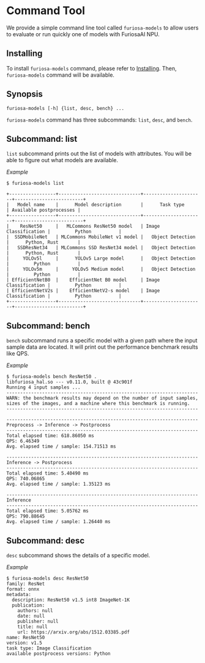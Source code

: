 # Command Tool
We provide a simple command line tool called `furiosa-models` to allow users to
evaluate or run quickly one of models with FuriosaAI NPU.

## Installing
To install `furiosa-models` command, please refer to [Installing](getting_started.md#installing).
Then, `furiosa-models` command will be available.

## Synopsis
```
furiosa-models [-h] {list, desc, bench} ...
```

`furiosa-models` command has three subcommands: `list`, `desc`, and `bench`.

## Subcommand: list

`list` subcommand prints out the list of models with attributes.
You will be able to figure out what models are available.

*Example*
```
$ furiosa-models list

+-----------------+------------------------------+----------------------+-------------------------+
|   Model name    |      Model description       |      Task type       | Available postprocesses |
+-----------------+------------------------------+----------------------+-------------------------+
|    ResNet50     |   MLCommons ResNet50 model   | Image Classification |         Python          |
|  SSDMobileNet   | MLCommons MobileNet v1 model |   Object Detection   |      Python, Rust       |
|   SSDResNet34   | MLCommons SSD ResNet34 model |   Object Detection   |      Python, Rust       |
|     YOLOv5l     |      YOLOv5 Large model      |   Object Detection   |         Python          |
|     YOLOv5m     |     YOLOv5 Medium model      |   Object Detection   |         Python          |
| EfficientNetB0  |    EfficientNet B0 model     | Image Classification |         Python          |
| EfficientNetV2s |    EfficientNetV2-s model    | Image Classification |         Python          |
+-----------------+------------------------------+----------------------+-------------------------+
```

## Subcommand: bench

`bench` subcommand runs a specific model with a given path where the input sample data are located.
It will print out the performance benchmark results like QPS.

*Example*
```
$ furiosa-models bench ResNet50 .
libfuriosa_hal.so --- v0.11.0, built @ 43c901f
Running 4 input samples ...
----------------------------------------------------------------------
WARN: the benchmark results may depend on the number of input samples,
sizes of the images, and a machine where this benchmark is running.
----------------------------------------------------------------------

----------------------------------------------------------------------
Preprocess -> Inference -> Postprocess
----------------------------------------------------------------------
Total elapsed time: 618.86050 ms
QPS: 6.46349
Avg. elapsed time / sample: 154.71513 ms

----------------------------------------------------------------------
Inference -> Postprocess
----------------------------------------------------------------------
Total elapsed time: 5.40490 ms
QPS: 740.06865
Avg. elapsed time / sample: 1.35123 ms

----------------------------------------------------------------------
Inference
----------------------------------------------------------------------
Total elapsed time: 5.05762 ms
QPS: 790.88645
Avg. elapsed time / sample: 1.26440 ms
```

## Subcommand: desc

`desc` subcommand shows the details of a specific model.

*Example*
```
$ furiosa-models desc ResNet50
family: ResNet
format: onnx
metadata:
  description: ResNet50 v1.5 int8 ImageNet-1K
  publication:
    authors: null
    date: null
    publisher: null
    title: null
    url: https://arxiv.org/abs/1512.03385.pdf
name: ResNet50
version: v1.5
task type: Image Classification
available postprocess versions: Python
```